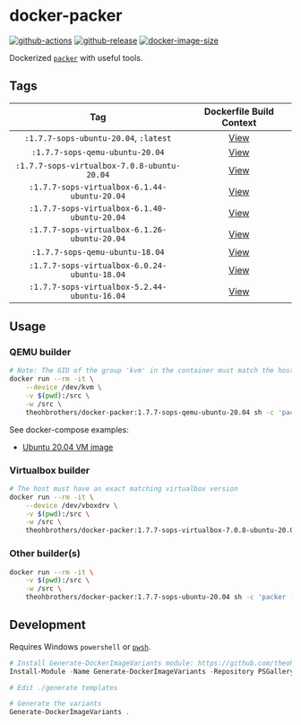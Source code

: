 # docker-packer

[![github-actions](https://github.com/theohbrothers/docker-packer/workflows/ci-master-pr/badge.svg)](https://github.com/theohbrothers/docker-packer/actions)
[![github-release](https://img.shields.io/github/v/release/theohbrothers/docker-packer?style=flat-square)](https://github.com/theohbrothers/docker-packer/releases/)
[![docker-image-size](https://img.shields.io/docker/image-size/theohbrothers/docker-packer/latest)](https://hub.docker.com/r/theohbrothers/docker-packer)

Dockerized [`packer`](https://github.com/hashicorp/packer) with useful tools.

## Tags

| Tag | Dockerfile Build Context |
|:-------:|:---------:|
| `:1.7.7-sops-ubuntu-20.04`, `:latest` | [View](variants/1.7.7-sops-ubuntu-20.04) |
| `:1.7.7-sops-qemu-ubuntu-20.04` | [View](variants/1.7.7-sops-qemu-ubuntu-20.04) |
| `:1.7.7-sops-virtualbox-7.0.8-ubuntu-20.04` | [View](variants/1.7.7-sops-virtualbox-7.0.8-ubuntu-20.04) |
| `:1.7.7-sops-virtualbox-6.1.44-ubuntu-20.04` | [View](variants/1.7.7-sops-virtualbox-6.1.44-ubuntu-20.04) |
| `:1.7.7-sops-virtualbox-6.1.40-ubuntu-20.04` | [View](variants/1.7.7-sops-virtualbox-6.1.40-ubuntu-20.04) |
| `:1.7.7-sops-virtualbox-6.1.26-ubuntu-20.04` | [View](variants/1.7.7-sops-virtualbox-6.1.26-ubuntu-20.04) |
| `:1.7.7-sops-qemu-ubuntu-18.04` | [View](variants/1.7.7-sops-qemu-ubuntu-18.04) |
| `:1.7.7-sops-virtualbox-6.0.24-ubuntu-18.04` | [View](variants/1.7.7-sops-virtualbox-6.0.24-ubuntu-18.04) |
| `:1.7.7-sops-virtualbox-5.2.44-ubuntu-16.04` | [View](variants/1.7.7-sops-virtualbox-5.2.44-ubuntu-16.04) |

## Usage

### QEMU builder

```sh
# Note: The GID of the group 'kvm' in the container must match the host's. If not, use --privileged instead of --device. See: https://stackoverflow.com/questions/48422001/how-to-launch-qemu-kvm-from-inside-a-docker-container
docker run --rm -it \
    --device /dev/kvm \
    -v $(pwd):/src \
    -w /src \
    theohbrothers/docker-packer:1.7.7-sops-qemu-ubuntu-20.04 sh -c 'packer --version && packer build template.json'
```

See docker-compose examples:

- [Ubuntu 20.04 VM image](docs/ubuntu2004-qemu)

### Virtualbox builder

```sh
# The host must have an exact matching virtualbox version
docker run --rm -it \
    --device /dev/vboxdrv \
    -v $(pwd):/src \
    -w /src \
    theohbrothers/docker-packer:1.7.7-sops-virtualbox-7.0.8-ubuntu-20.04 sh -c 'packer --version && vboxmanage --version && packer build template.json'
```

### Other builder(s)

```sh
docker run --rm -it \
    -v $(pwd):/src \
    -w /src \
    theohbrothers/docker-packer:1.7.7-sops-ubuntu-20.04 sh -c 'packer --version && packer build template.json'
```

## Development

Requires Windows `powershell` or [`pwsh`](https://github.com/PowerShell/PowerShell).

```powershell
# Install Generate-DockerImageVariants module: https://github.com/theohbrothers/Generate-DockerImageVariants
Install-Module -Name Generate-DockerImageVariants -Repository PSGallery -Scope CurrentUser -Force -Verbose

# Edit ./generate templates

# Generate the variants
Generate-DockerImageVariants .
```
